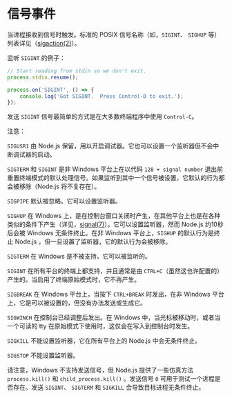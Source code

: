 # 信号事件

当进程接收到信号时触发。标准的 POSIX 信号名称（如，`SIGINT`、 `SIGHUP` 等）列表详见（[sigaction(2)](http://man7.org/linux/man-pages/man2/sigaction.2.html)）。

监听 `SIGINT` 的例子：

```javascript
// Start reading from stdin so we don't exit.
process.stdin.resume();

process.on('SIGINT', () => {
    console.log('Got SIGINT.  Press Control-D to exit.');
});
```

发送 `SIGINT` 信号最简单的方式是在大多数终端程序中使用 `Control-C`。

注意：

`SIGUSR1` 由 Node.js 保留，用以开启调试器。它也可以设置一个监听器但不会中断调试器的启动。

`SIGTERM` 和 `SIGINT` 是非 Windows 平台上在以代码 `128 + signal number` 退出前重置终端模式的默认处理信号。如果监听到其中一个信号被设置，它默认的行为都会被移除（Node.js 将不复存在）。

`SIGPIPE` 默认被忽略。它可以设置监听器。

`SIGHUP` 在 Windows 上，是在控制台窗口关闭时产生，在其他平台上也是在各种类似的条件下产生（详见，[signal(7)](http://man7.org/linux/man-pages/man7/signal.7.html)）。它可以设置监听器，然而 Node.js 约10秒后会被 Windows 无条件终止。在非 Windows 平台上，`SIGHUP` 的默认行为是终止 Node.js ，但一旦设置了监听器，它的默认行为会被移除。

`SIGTERM` 在 Windows 是不被支持，它可以被监听的。

`SIGINT` 在所有平台的终端上都支持，并且通常是由 `CTRL+C`（虽然这也许配置的）产生的。当启用了终端原始模式时，它不再产生。

`SIGBREAK` 在 Windows 平台上，当按下 `CTRL+BREAK` 时发出，在非 Windows 平台上，它是可以被设置的，但没有办法发送或生成它。

`SIGWINCH` 在控制台已经调整后发出。在 Windows 中，当光标被移动时，或者当一个可读的 tty 在原始模式下使用时，这仅会在写入到控制台时发生。

`SIGKILL` 不能设置监听器，它在所有平台上的 Node.js 中会无条件终止。

`SIGSTOP` 不能设置监听器。

请注意，Windows 不支持发送信号，但 Node.js 提供了一些仿真方法 `process.kill()` 和 `child_process.kill()` 。发送信号 `0` 可用于测试一个进程是否存在。发送 `SIGINT`、 `SIGTERM` 和  `SIGKILL` 会导致目标进程无条件终止。